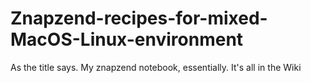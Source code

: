 # Znapzend-recipes-for-mixed-MacOS-Linux-environment
As the title says. My znapzend notebook, essentially. It's all in the Wiki
